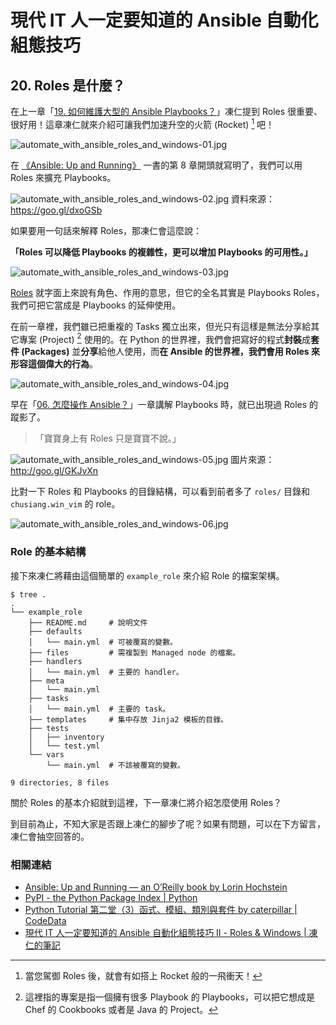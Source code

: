 # 現代 IT 人一定要知道的 Ansible 自動化組態技巧

## 20. Roles 是什麼？

在上一章「[19. 如何維護大型的 Ansible Playbooks？](19.how-to-maintain-the-complex-playbooks.md)」凍仁提到 Roles 很重要、很好用！這章凍仁就來介紹可讓我們加速升空的火箭 (Rocket) [^1] 吧！

![automate_with_ansible_roles_and_windows-01.jpg](imgs/automate_with_ansible_roles_and_windows-01.jpg)

在 [《Ansible: Up and Running》][ansiblebook] 一書的第 8 章開頭就寫明了，我們可以用 Roles 來擴充 Playbooks。

[ansiblebook]: http://www.ansiblebook.com

![automate_with_ansible_roles_and_windows-02.jpg](imgs/automate_with_ansible_roles_and_windows-02.jpg)
資料來源：https://goo.gl/dxoGSb

如果要用一句話來解釋 Roles，那凍仁會這麼說：

**「Roles 可以降低 Playbooks 的複雜性，更可以增加 Playbooks 的可用性。」**

![automate_with_ansible_roles_and_windows-03.jpg](imgs/automate_with_ansible_roles_and_windows-03.jpg)

[Roles][playbooks_roles] 就字面上來說有角色、作用的意思，但它的全名其實是 Playbooks Roles，我們可把它當成是 Playbooks 的延伸使用。 

[playbooks_roles]: http://docs.ansible.com/ansible/playbooks_roles.html

在前一章裡，我們雖已把重複的 Tasks 獨立出來，但光只有這樣是無法分享給其它專案 (Project) [^2] 使用的。在 Python 的世界裡，我們會把寫好的程式**封裝**成**套件 (Packages)** 並**分享**給他人使用，而**在 Ansible 的世界裡，我們會用 Roles 來形容這個偉大的行為**。

![automate_with_ansible_roles_and_windows-04.jpg](imgs/automate_with_ansible_roles_and_windows-04.jpg)

早在「[06. 怎麼操作 Ansible？](06.how-to-use-the-ansible.md)」一章講解 Playbooks 時，就已出現過 Roles 的蹤影了。

> 「寶寶身上有 Roles 只是寶寶不說。」

![automate_with_ansible_roles_and_windows-05.jpg](imgs/automate_with_ansible_roles_and_windows-05.jpg)
圖片來源：http://goo.gl/GKJvXn

比對一下 Roles 和 Playbooks 的目錄結構，可以看到前者多了 `roles/` 目錄和 `chusiang.win_vim` 的 role。

![automate_with_ansible_roles_and_windows-06.jpg](imgs/automate_with_ansible_roles_and_windows-06.jpg)


### Role 的基本結構

接下來凍仁將藉由這個簡單的 `example_role` 來介紹 Role 的檔案架構。

```
$ tree .
.
└── example_role
    ├── README.md     # 說明文件
    ├── defaults
    │   └── main.yml  # 可被覆寫的變數。
    ├── files         # 需複製到 Managed node 的檔案。
    ├── handlers
    │   └── main.yml  # 主要的 handler。
    ├── meta
    │   └── main.yml
    ├── tasks
    │   └── main.yml  # 主要的 task。
    ├── templates     # 集中存放 Jinja2 模板的目錄。
    ├── tests
    │   ├── inventory
    │   └── test.yml
    └── vars
        └── main.yml  # 不該被覆寫的變數。

9 directories, 8 files
```

關於 Roles 的基本介紹就到這裡，下一章凍仁將介紹怎麼使用 Roles？

到目前為止，不知大家是否跟上凍仁的腳步了呢？如果有問題，可以在下方留言，凍仁會抽空回答的。


### 相關連結

- [Ansible: Up and Running — an O’Reilly book by Lorin Hochstein][ansiblebook]
- [PyPI - the Python Package Index | Python][pypi]
- [Python Tutorial 第二堂（3）函式、模組、類別與套件 by caterpillar | CodeData][python_package]
- [現代 IT 人一定要知道的 Ansible 自動化組態技巧 Ⅱ - Roles & Windows | 凍仁的筆記][automate-with-ansible-roles-windows]

[pypi]: https://pypi.python.org/pypi
[python_package]: http://www.codedata.com.tw/python/python-tutorial-the-2nd-class-3-function-module-class-package/
[automate-with-ansible-roles-windows]: http://note.drx.tw/2016/07/automate-with-ansible-roles-windows.html


[^1]: 當您駕御 Roles 後，就會有如搭上 Rocket 般的一飛衝天！ 

[^2]: 這裡指的專案是指一個擁有很多 Playbook 的 Playbooks，可以把它想成是 Chef 的 Cookbooks 或者是 Java 的 Project。

